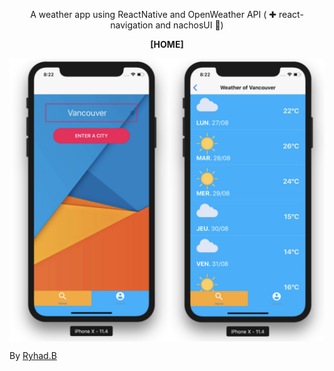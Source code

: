 <p align="center">
<p align="center">A weather app using ReactNative and OpenWeather API ( ✚ react-navigation and nachosUI 🌮)</p>

<p align="center"><strong>[HOME]</strong></p>
<img align="center" src="./screenshots/home.jpg" width="900" />

<p>By <a href="https://ryhad.com">Ryhad.B</a> </p>

</p>
